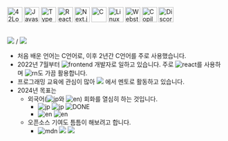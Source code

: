
<div>
<img width='35px' src="https://github.com/humonnom/humonnom/assets/54441505/b4ef28ca-3bd8-4bb0-acee-2dba171e5e63" alt="42Logo">
<img width='35px' src="https://github.com/humonnom/humonnom/assets/54441505/95958e8f-4b88-4a41-a949-da40697c94c5" alt="Javascript">
<img width='35px' src="https://github.com/humonnom/humonnom/assets/54441505/a8877c74-95ea-4e40-b087-0eb2c807bfa4" alt="Typescript">
<img width='35px' src="https://github.com/humonnom/humonnom/assets/54441505/5df233dc-3285-472b-845b-14e8599f33d4" alt="React">
<img width='35px' src="https://github.com/humonnom/humonnom/assets/54441505/9f72ec2b-704c-46c4-b535-0a957e387235" alt="Next.js">
<img width='35px' src="https://github.com/humonnom/humonnom/assets/54441505/0292e649-b560-4ab6-82f8-cfebca6a0cb0" alt="C">
<img width='35px' src="https://github.com/humonnom/humonnom/assets/54441505/5c35695d-86f9-4d89-bcfb-94c7408e57cb" alt="Linux">
<img width='35px' src="https://github.com/humonnom/humonnom/assets/54441505/e049cf97-aeb8-41c3-a018-c61f81c91d55" alt="Webstorm">
<img width='35px' src="https://github.com/humonnom/humonnom/assets/54441505/f7d1fb8f-b8b7-4c26-b90d-57135d40a9d0" alt="Copilot">
<img width='35px' src="https://github.com/humonnom/humonnom/assets/54441505/416979e7-2ecc-4874-bd95-100835209032" alt="Discord">
</div>
</br>

![](https://img.shields.io/badge/박주은-pink) / ![](https://img.shields.io/badge/SEOUL-green)

* 처음 배운 언어는 C언어로, 이후 2년간 C언어를 주로 사용했습니다.
* 2022년 7월부터 ![frontend](https://img.shields.io/badge/Frontend-skyblue) 개발자로 일하고 있습니다. 주로 ![react](https://img.shields.io/badge/React-white)를 사용하며 ![rn](https://img.shields.io/badge/RN-white)도 가끔 활용합니다.
* 프로그래밍 교육에 관심이 많아 ![](https://img.shields.io/badge/인프런-grey) 에서 멘토로 활동하고 있습니다.
* 2024년 목표는
   * 외국어(![jp](https://img.shields.io/badge/일본어-grey)와 ![en](https://img.shields.io/badge/영어-grey)) 회화를 열심히 하는 것입니다.
      * ![jp](https://img.shields.io/badge/일본어-grey) ![jp](https://img.shields.io/badge/JLPT_N2-yellow) ![DONE](https://img.shields.io/badge/취득완료!-blue)
      * ![en](https://img.shields.io/badge/영어-grey) ![en](https://img.shields.io/badge/영어회화-yellow)
   * 오픈소스 기여도 틈틈이 해보려고 합니다.
      * ![mdn](https://img.shields.io/badge/MDN-grey) ![](https://img.shields.io/badge/transition_property-yellow) ![](https://img.shields.io/badge/완료-blue)

<!--
100문 100답
* 내가 만든 첫 프로그램?: 4년전 C언으로 만든 테트리스
<div>  
     <img src="https://img.shields.io/badge/-JS-%23535D6C?logo=javascript" />
     <img src="https://img.shields.io/badge/-REACT-%23181717?logo=react" />
    <img src="https://img.shields.io/badge/-C-%23FF9900?logo=c" />
    <img src="https://img.shields.io/badge/-Github-%2300599C?logo=github" />
    <img src="https://img.shields.io/badge/-Shell-%23E8E8E8?logo=gnubash" />
 </div>
 
## Intro
* `#코드리뷰` `#Divide-and-conquer` `#틈틈이-튼튼히`
* 프로젝트 및 스터디의 자세한 사항은 각 레포의 `README.md`에 정리해나가는 중

* 개인프로젝트에 적용하고 있는 커밋 컨벤션[(Issues)](https://github.com/humonnom/ruth-form/issues/1#issue-1251518315)
<details>
<summary>동료들도 인정한 ⁉️(자세히보기)</summary>
<div markdown="1">
    <br>
    <div align=center>
    <img src="https://user-images.githubusercontent.com/54441505/174447308-01423e52-8c14-4b01-ab99-dc9737cadc21.png" width="600" alt="soft skills" >
        </div>  
    <br>
</div>
</details>


---
## Study
|Title|Repo Link|Desc|State|
|---|---|---|---|
|📖 JS 스터디(책)|[(repo)](https://github.com/hyunahOh/javascript-deep-dive)|Javascript에 대한 이해|종료|
|🔫 React 스터디(프로젝트)|[(repo)](https://github.com/humonnom/ruth-form)|리액트 작동방식에 대한 이해|진행중|
|📖 React 스터디(책)|[(repo)](https://github.com/Learning-React-42study/Learning-React)|리액트 라이브러리에 대한 이해|종료|
|📖 TS 스터디(문서, 책)|[(repo)](https://github.com/holdanddeepdive/typescript-study)|Typescript에 대한 이해|진행중|

-->
<!--
* mginx, minishell, webserve Readme 정리 후에 넣기

  [![Hits](https://hits.seeyoufarm.com/api/count/incr/badge.svg?url=https%3A%2F%2Fgithub.com%2Fhumonnom)](https://hits.seeyoufarm.com) 

---
## CS Project
|프로젝트 이름|링크|설명|
|---|---|---|
|Mginx|[(repo)](https://github.com/42Mginx/mginx)|CPP로 만드는 웹 서버 프로그램|
|SHELL we dance|[(repo)](https://github.com/humonnom/42-shellWeDance)|C로 만드는 쉘 프로그램|
-->
